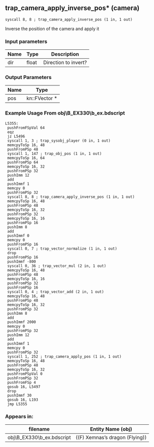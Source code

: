 ## trap_camera_apply_inverse_pos* (camera)

`syscall 8, 8 ; trap_camera_apply_inverse_pos (1 in, 1 out)`

Inverse the position of the camera and apply it

### Input parameters
| Name | Type | Description
|------|------|------------
| dir   | float   | Direction to invert?


### Output Parameters
| Name | Type
|------|-----
| pos   | kn::FVector *   
### Example Usage From obj\B_EX330\b_ex.bdscript
```plaintext
L5355:
 pushFromFSpVal 64
 eqz 
 jz L5496
 syscall 1, 3 ; trap_sysobj_player (0 in, 1 out)
 memcpyToSp 16, 48
 pushFromPSp 48
 syscall 1, 147 ; trap_obj_pos (1 in, 1 out)
 memcpyToSp 16, 64
 pushFromPSp 64
 memcpyToSp 16, 32
 pushFromPSp 32
 pushImm 12
 add 
 pushImmf 1
 memcpy 0
 pushFromPSp 32
 syscall 8, 8 ; trap_camera_apply_inverse_pos (1 in, 1 out)
 memcpyToSp 16, 48
 pushFromPSp 48
 memcpyToSp 16, 32
 pushFromPSp 32
 memcpyToSp 16, 16
 pushFromPSp 16
 pushImm 8
 add 
 pushImmf 0
 memcpy 0
 pushFromPSp 16
 syscall 0, 7 ; trap_vector_normalize (1 in, 1 out)
 drop 
 pushFromPSp 16
 pushImmf -800
 syscall 0, 36 ; trap_vector_mul (2 in, 1 out)
 memcpyToSp 16, 48
 pushFromPSp 48
 memcpyToSp 16, 16
 pushFromPSp 32
 pushFromPSp 16
 syscall 0, 4 ; trap_vector_add (2 in, 1 out)
 memcpyToSp 16, 48
 pushFromPSp 48
 memcpyToSp 16, 32
 pushFromPSp 32
 pushImm 8
 add 
 pushImmf 2000
 memcpy 0
 pushFromPSp 32
 pushImm 12
 add 
 pushImmf 1
 memcpy 0
 pushFromPSp 32
 syscall 1, 252 ; trap_camera_apply_pos (1 in, 1 out)
 memcpyToSp 16, 48
 pushFromPSp 48
 memcpyToSp 16, 32
 pushFromPSpVal 0
 pushFromPSp 32
 pushFromFSp 4
 gosub 16, L5497
 drop 
 pushImmf 30
 gosub 16, L193
 jmp L5355
```


### Appears in:
| filename | Entity Name (obj)
|----------|-------------
| obj\B_EX330\b_ex.bdscript       | ((F) Xemnas’s dragon (Flying))          



